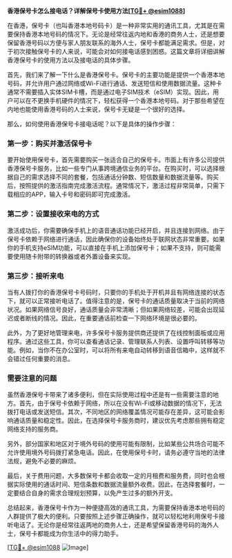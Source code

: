 **香港保号卡怎么接电话？详解保号卡使用方法[[TG💪+ @esim1088](https://t.me/s/esim1088)]**

在香港，保号卡（也叫香港本地号码卡）是一种非常实用的通讯工具，尤其是在需要保持香港本地号码的情况下。无论是经常往返内地和香港的商务人士，还是想要保留香港号码以方便与家人朋友联系的海外人士，保号卡都能满足需求。但是，对于初次接触保号卡的人来说，可能会对如何接电话感到困惑。这篇文章将详细讲解香港保号卡的使用方法以及接电话的具体步骤。

首先，我们来了解一下什么是香港保号卡。保号卡的主要功能是提供一个香港本地号码，并允许用户通过网络或Wi-Fi进行通话、发送短信和使用数据流量。这种卡通常不需要插入实体SIM卡槽，而是通过电子SIM技术（eSIM）实现。因此，用户可以在不更换手机硬件的情况下，轻松获得一个香港本地号码。对于那些希望在内地也能使用香港号码的人士来说，保号卡无疑是一个很好的选择。

那么，如何使用香港保号卡接电话呢？以下是具体的操作步骤：

### 第一步：购买并激活保号卡

要开始使用保号卡，首先需要购买一张适合自己的保号卡。市面上有许多公司提供香港保号卡服务，比如一些专门从事跨境通信业务的平台。在购买时，可以选择根据自己的需求选择不同的套餐，包括通话分钟数、短信数量和数据流量等。购买后，按照提供的激活指南完成激活流程。通常情况下，激活过程非常简单，只需下载相应的APP，输入卡号和密码即可完成激活。

### 第二步：设置接收来电的方式

激活成功后，你需要确保手机上的语音通话功能已经开启，并且连接到网络。由于保号卡依赖于网络进行通话，因此确保你的设备始终处于联网状态非常重要。如果你的手机支持eSIM功能，可以直接在手机上添加保号卡；如果不支持，则可能需要使用随卡附带的转换器或者外置设备来实现。

### 第三步：接听来电

当有人拨打你的香港保号卡号码时，只要你的手机处于开机并且有网络连接的状态下，就可以正常接听电话了。值得注意的是，保号卡的通话质量取决于当前的网络状况。如果网络信号良好，通话质量会非常清晰；但如果网络较差，可能会出现延迟或者断线的情况。因此，在重要通话前检查一下网络环境是很必要的。

此外，为了更好地管理来电，许多保号卡服务提供商还提供了在线控制面板或应用程序。通过这些工具，你可以查看通话记录、管理联系人列表、设置呼叫转移等功能。例如，当你不在办公室时，可以将所有来电自动转移到语音信箱中，这样就不会错过任何重要的消息。

### 需要注意的问题

虽然香港保号卡带来了诸多便利，但在实际使用过程中还是有一些需要注意的地方。首先，由于保号卡依赖于网络，所以在没有Wi-Fi或移动数据的情况下，无法拨打电话或发送短信。其次，不同地区的网络覆盖情况可能存在差异，这可能会影响通话质量和稳定性。因此，在选择保号卡服务商时，建议优先考虑那些拥有稳定网络支持的服务商。

另外，部分国家和地区对于境外号码的使用可能有限制，比如某些公共场合可能不允许使用境外号码拨打紧急电话。因此，在使用保号卡时，请务必遵守当地的法律法规，避免不必要的麻烦。

最后，关于费用问题，大多数保号卡都会收取一定的月租费和服务费，同时也会根据实际使用的通话时间、短信条数和数据流量额外收费。因此，在选择套餐时，一定要结合自身的需求合理规划预算，以免产生过多的额外开支。

总结起来，香港保号卡作为一种便捷高效的通讯工具，为需要保持香港本地号码的人群提供了极大的便利。只要按照上述步骤正确操作，就可以轻松地利用保号卡接听电话了。无论你是经常往返两地的商务人士，还是希望保留香港号码的海外人士，保号卡都能成为你生活中的得力助手。

[[TG💪+ @esim1088](https://t.me/s/esim1088) ![Image](https://i.postimg.cc/4NQfJmqS/Snipaste-2025-05-13-00-14-12.png)]
